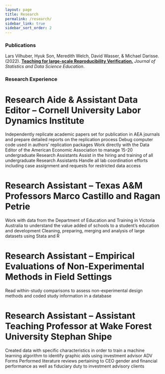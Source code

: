 ```yaml
---
layout: page
title: Research
permalink: /research/
sidebar_link: true
sidebar_sort_order: 2
---
```



### Publications

Lars Vilhuber, Hyuk Son, Meredith Welch, David Wasser, & Michael Darisse. (2022). [**Teaching for large-scale Reproducibility Verification.**](https://doi.org/10.1080/26939169.2022.2074582) *Journal of Statistics and Data Science Education*.

### Research Experience

# Research Aide & Assistant Data Editor – Cornell University Labor Dynamics Institute

Independently replicate academic papers set for publication in AEA journals and prepare detailed reports on the replication process
Debug computer code used in authors’ replication packages
Work directly with the Data Editor of the American Economic Association to manage 15-20 undergraduate Research Assistants
Assist in the hiring and training of all undergraduate Research Assistants
Handle all lab coordination efforts including case assignment and requests for restricted data access

# Research Assistant – Texas A&M Professors Marco Castillo and Ragan Petrie
Work with data from the Department of Education and Training in Victoria Australia to understand the value added of schools to a student’s education and development
Cleaning, preparing, merging and analysis of large datasets using Stata and R

# Research Assistant – Empirical Evaluations of Non-Experimental Methods in Field Settings
Read within-study comparisons to assess non-experimental design methods and coded study information in a database

# Research Assistant – Assistant Teaching Professor at Wake Forest University Stephan Shipe
Created data with specific characteristics in order to train a machine learning algorithm to identify graphic aids using investment advisor ADV Forms
Performed literature reviews pertaining to CEO gender and financial performance as well as fiduciary duty to investment advisory clients
